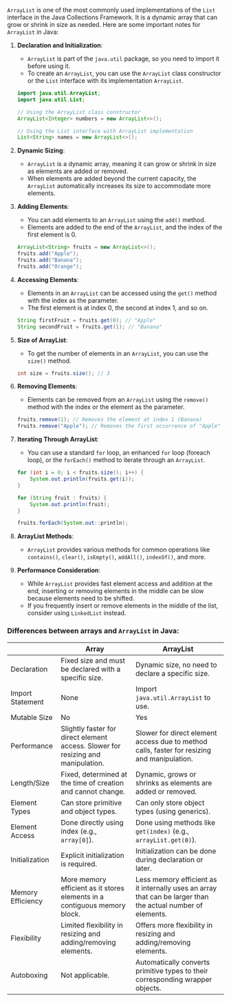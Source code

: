 `ArrayList` is one of the most commonly used implementations of the `List` interface in the Java Collections Framework. It is a dynamic array that can grow or shrink in size as needed. Here are some important notes for `ArrayList` in Java:

1. **Declaration and Initialization**:
    - `ArrayList` is part of the `java.util` package, so you need to import it before using it.
    - To create an `ArrayList`, you can use the `ArrayList` class constructor or the `List` interface with its implementation `ArrayList`.

   ```java
   import java.util.ArrayList;
   import java.util.List;

   // Using the ArrayList class constructor
   ArrayList<Integer> numbers = new ArrayList<>();

   // Using the List interface with ArrayList implementation
   List<String> names = new ArrayList<>();
   ```

2. **Dynamic Sizing**:
    - `ArrayList` is a dynamic array, meaning it can grow or shrink in size as elements are added or removed.
    - When elements are added beyond the current capacity, the `ArrayList` automatically increases its size to accommodate more elements.

3. **Adding Elements**:
    - You can add elements to an `ArrayList` using the `add()` method.
    - Elements are added to the end of the `ArrayList`, and the index of the first element is 0.

   ```java
   ArrayList<String> fruits = new ArrayList<>();
   fruits.add("Apple");
   fruits.add("Banana");
   fruits.add("Orange");
   ```

4. **Accessing Elements**:
    - Elements in an `ArrayList` can be accessed using the `get()` method with the index as the parameter.
    - The first element is at index 0, the second at index 1, and so on.

   ```java
   String firstFruit = fruits.get(0); // "Apple"
   String secondFruit = fruits.get(1); // "Banana"
   ```

5. **Size of ArrayList**:
    - To get the number of elements in an `ArrayList`, you can use the `size()` method.

   ```java
   int size = fruits.size(); // 3
   ```

6. **Removing Elements**:
    - Elements can be removed from an `ArrayList` using the `remove()` method with the index or the element as the parameter.

   ```java
   fruits.remove(1); // Removes the element at index 1 (Banana)
   fruits.remove("Apple"); // Removes the first occurrence of "Apple" in the list
   ```

7. **Iterating Through ArrayList**:
    - You can use a standard `for` loop, an enhanced `for` loop (foreach loop), or the `forEach()` method to iterate through an `ArrayList`.

   ```java
   for (int i = 0; i < fruits.size(); i++) {
       System.out.println(fruits.get(i));
   }

   for (String fruit : fruits) {
       System.out.println(fruit);
   }

   fruits.forEach(System.out::println);
   ```

8. **ArrayList Methods**:
    - `ArrayList` provides various methods for common operations like `contains()`, `clear()`, `isEmpty()`, `addAll()`, `indexOf()`, and more.

9. **Performance Consideration**:
    - While `ArrayList` provides fast element access and addition at the end, inserting or removing elements in the middle can be slow because elements need to be shifted.
    - If you frequently insert or remove elements in the middle of the list, consider using `LinkedList` instead.

### Differences between arrays and `ArrayList` in Java:

|                   | Array             | ArrayList                     |
|-------------------|-------------------|-------------------------------|
| Declaration       | Fixed size and must be declared with a specific size. | Dynamic size, no need to declare a specific size.      |
| Import Statement  | None              | Import `java.util.ArrayList` to use.          |
| Mutable Size      | No                | Yes                           |
| Performance       | Slightly faster for direct element access. Slower for resizing and manipulation. | Slower for direct element access due to method calls, faster for resizing and manipulation. |
| Length/Size       | Fixed, determined at the time of creation and cannot change. | Dynamic, grows or shrinks as elements are added or removed. |
| Element Types     | Can store primitive and object types. | Can only store object types (using generics). |
| Element Access    | Done directly using index (e.g., `array[0]`). | Done using methods like `get(index)` (e.g., `arrayList.get(0)`). |
| Initialization    | Explicit initialization is required. | Initialization can be done during declaration or later. |
| Memory Efficiency | More memory efficient as it stores elements in a contiguous memory block. | Less memory efficient as it internally uses an array that can be larger than the actual number of elements. |
| Flexibility       | Limited flexibility in resizing and adding/removing elements. | Offers more flexibility in resizing and adding/removing elements. |
| Autoboxing        | Not applicable. | Automatically converts primitive types to their corresponding wrapper objects. |

